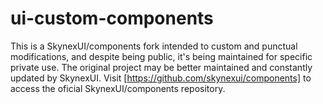 # ui-custom-components
This is a SkynexUI/components fork intended to custom and punctual modifications, and despite being public, it's being maintained for specific private use. 
The original project may be better maintained and constantly updated by SkynexUI.
Visit [https://github.com/skynexui/components] to access the oficial SkynexUI/components repository.
